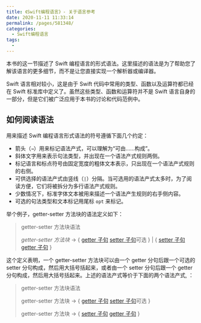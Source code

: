 ```yaml
---
title: 《Swift编程语言》- 关于语言参考
date: 2020-11-11 11:33:14
permalink: /pages/581348/
categories:
  - Swift编程语言
tags:
  - 
---
```


本书的这一节描述了 Swift 编程语言的形式语法。这里描述的语法是为了帮助您了解该语言的更多细节，而不是让您直接实现一个解析器或编译器。

Swift 语言相对较小，这是由于 Swift 代码中常用的类型、函数以及运算符都已经在 Swift 标准库中定义了。虽然这些类型、函数和运算符并不是 Swift 语言自身的一部分，但是它们被广泛应用于本书的讨论和代码范例中。

## 如何阅读语法

用来描述 Swift 编程语言形式语法的符号遵循下面几个约定：

- 箭头（`→`）用来标记语法产式，可以理解为“可由……构成”。
- 斜体文字用来表示句法类型，并出现在一个语法产式规则两侧。
- 标记语言和标点符号由固定宽度的粗体文本表示，只出现在一个语法产式规则的右侧。
- 可供选择的语法产式由竖线（`|`）分隔。当可选用的语法产式太多时，为了阅读方便，它们将被拆分为多行语法产式规则。
- 少数情况下，标准字体文本被用来描述一个语法产生规则的右手侧内容。
- 可选的句法类型和文本标记用尾标 `opt` 来标记。

举个例子，getter-setter 方法块的语法定义如下：

> getter-setter 方法块语法
>
> *getter-setter 方法块* → { [getter 子句]() [setter 子句]()可选 } | { [setter 子句]() [getter 子句]() }

这个定义表明，一个 getter-setter 方法块可以由一个 getter 分句后跟一个可选的 setter 分句构成，然后用大括号括起来，或者由一个 setter 分句后跟一个 getter 分句构成，然后用大括号括起来。上述的语法产式等价于下面的两个语法产式, ：

> getter-setter 方法块语法
>
> getter-setter 方法块 → { [getter 子句]() [setter 子句]()可选 }
>
> getter-setter 方法块 → { [setter 子句]() [getter 子句]() }
